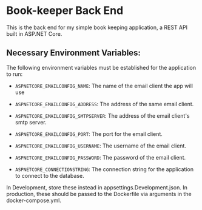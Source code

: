 # Book-keeper Back End

This is the back end for my simple book keeping application, a REST API built in ASP.NET Core.

## Necessary Environment Variables:

The following environment variables must be established for the application to run:

- `ASPNETCORE_EMAILCONFIG_NAME`: The name of the email client the app will use
- `ASPNETCORE_EMAILCONFIG_ADDRESS`: The address of the same email client.
- `ASPNETCORE_EMAILCONFIG_SMTPSERVER`: The address of the email client's smtp server.
- `ASPNETCORE_EMAILCONFIG_PORT`: The port for the email client.
- `ASPNETCORE_EMAILCONFIG_USERNAME`: The username of the email client.
- `ASPNETCORE_EMAILCONFIG_PASSWORD`: The password of the email client.

- `ASPNETCORE_CONNECTIONSTRING`: The connection string for the application to connect to the database.

In Development, store these instead in appsettings.Development.json. In production, these should be passed to the Dockerfile via arguments in the docker-compose.yml.